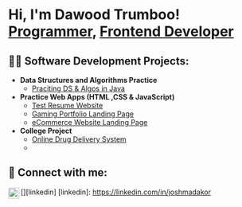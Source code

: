<h1>Hi, I'm Dawood Trumboo! <br/><a href="https://github.com/dawoodtrumboo">Programmer</a>, <a href="https://www.linkedin.com/in/dawoodtrumboo/">Frontend Developer</a></h1>

<h2>👨‍💻 Software Development Projects:</h2>

- <b>Data Structures and Algorithms Practice</b>
  - [Praciting DS & Algos in Java](https://github.com/dawoodtrumboo/Java-Development-Codes)
- <b>Practice Web Apps (HTML ,CSS & JavaScript)</b>
  - [Test Resume Website](https://github.com/dawoodtrumboo/Resume-v1)
  - [Gaming Portfolio Landing Page](https://github.com/dawoodtrumboo/Gaming_Portfolio)
  - [eCommerce Website Landing Page](https://github.com/dawoodtrumboo/eCommerce-Websapp)
- <b>College Project</b>
  - [Online Drug Delivery System](https://github.com/dawoodtrumboo/Online-Medical-Store)
  - 
<h2> 🤳 Connect with me:</h2>

[<img align="left" alt="JoshMadakor | LinkedIn" width="22px" src="https://cdn.jsdelivr.net/npm/simple-icons@v3/icons/linkedin.svg" />][linkedin]
[linkedin]: https://linkedin.com/in/joshmadakor

<!--
**dawoodtrumboo/dawoodtrumboo** is a ✨ _special_ ✨ repository because its `README.md` (this file) appears on your GitHub profile.

Here are some ideas to get you started:

- 🔭 I’m currently working on ...
- 🌱 I’m currently learning ...
- 👯 I’m looking to collaborate on ...
- 🤔 I’m looking for help with ...
- 💬 Ask me about ...
- 📫 How to reach me: ...
- 😄 Pronouns: ...
- ⚡ Fun fact: ...
-->
